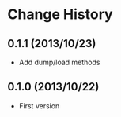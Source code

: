 Change History
=================

## 0.1.1 (2013/10/23)

* Add dump/load methods

## 0.1.0 (2013/10/22)

* First version
